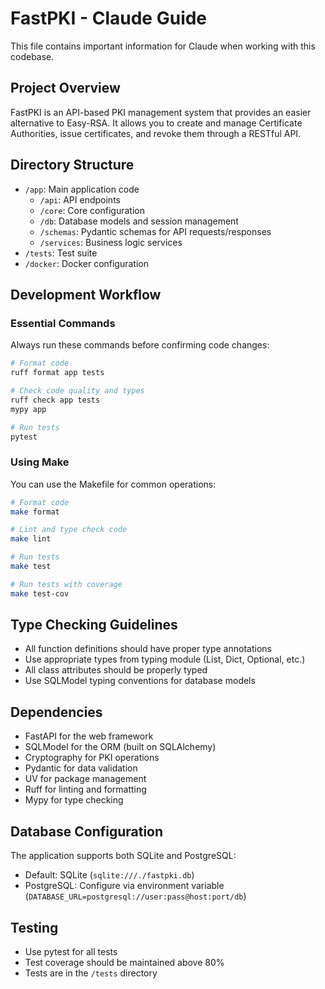 # FastPKI - Claude Guide

This file contains important information for Claude when working with this codebase.

## Project Overview

FastPKI is an API-based PKI management system that provides an easier alternative to Easy-RSA. It allows you to create and manage Certificate Authorities, issue certificates, and revoke them through a RESTful API.

## Directory Structure

- `/app`: Main application code
  - `/api`: API endpoints
  - `/core`: Core configuration
  - `/db`: Database models and session management
  - `/schemas`: Pydantic schemas for API requests/responses
  - `/services`: Business logic services
- `/tests`: Test suite
- `/docker`: Docker configuration

## Development Workflow

### Essential Commands

Always run these commands before confirming code changes:

```bash
# Format code
ruff format app tests

# Check code quality and types
ruff check app tests
mypy app

# Run tests
pytest
```

### Using Make

You can use the Makefile for common operations:

```bash
# Format code
make format

# Lint and type check code
make lint

# Run tests
make test

# Run tests with coverage
make test-cov
```

## Type Checking Guidelines

- All function definitions should have proper type annotations
- Use appropriate types from typing module (List, Dict, Optional, etc.)
- All class attributes should be properly typed
- Use SQLModel typing conventions for database models

## Dependencies

- FastAPI for the web framework
- SQLModel for the ORM (built on SQLAlchemy)
- Cryptography for PKI operations
- Pydantic for data validation
- UV for package management
- Ruff for linting and formatting
- Mypy for type checking

## Database Configuration

The application supports both SQLite and PostgreSQL:
- Default: SQLite (`sqlite:///./fastpki.db`)
- PostgreSQL: Configure via environment variable (`DATABASE_URL=postgresql://user:pass@host:port/db`)

## Testing

- Use pytest for all tests
- Test coverage should be maintained above 80%
- Tests are in the `/tests` directory